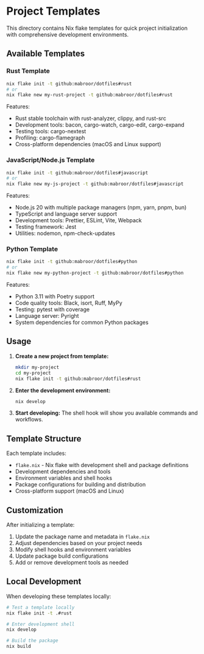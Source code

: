 # Project Templates

This directory contains Nix flake templates for quick project initialization with comprehensive development environments.

## Available Templates

### Rust Template
```bash
nix flake init -t github:mabroor/dotfiles#rust
# or
nix flake new my-rust-project -t github:mabroor/dotfiles#rust
```

Features:
- Rust stable toolchain with rust-analyzer, clippy, and rust-src
- Development tools: bacon, cargo-watch, cargo-edit, cargo-expand
- Testing tools: cargo-nextest
- Profiling: cargo-flamegraph
- Cross-platform dependencies (macOS and Linux support)

### JavaScript/Node.js Template  
```bash
nix flake init -t github:mabroor/dotfiles#javascript
# or
nix flake new my-js-project -t github:mabroor/dotfiles#javascript
```

Features:
- Node.js 20 with multiple package managers (npm, yarn, pnpm, bun)
- TypeScript and language server support
- Development tools: Prettier, ESLint, Vite, Webpack
- Testing framework: Jest
- Utilities: nodemon, npm-check-updates

### Python Template
```bash
nix flake init -t github:mabroor/dotfiles#python
# or  
nix flake new my-python-project -t github:mabroor/dotfiles#python
```

Features:
- Python 3.11 with Poetry support
- Code quality tools: Black, isort, Ruff, MyPy
- Testing: pytest with coverage
- Language server: Pyright
- System dependencies for common Python packages

## Usage

1. **Create a new project from template:**
   ```bash
   mkdir my-project
   cd my-project
   nix flake init -t github:mabroor/dotfiles#rust
   ```

2. **Enter the development environment:**
   ```bash
   nix develop
   ```

3. **Start developing:**
   The shell hook will show you available commands and workflows.

## Template Structure

Each template includes:
- `flake.nix` - Nix flake with development shell and package definitions
- Development dependencies and tools
- Environment variables and shell hooks
- Package configurations for building and distribution
- Cross-platform support (macOS and Linux)

## Customization

After initializing a template:
1. Update the package name and metadata in `flake.nix`
2. Adjust dependencies based on your project needs  
3. Modify shell hooks and environment variables
4. Update package build configurations
5. Add or remove development tools as needed

## Local Development

When developing these templates locally:
```bash
# Test a template locally
nix flake init -t .#rust

# Enter development shell
nix develop

# Build the package
nix build
```